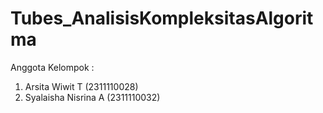 # Tubes_AnalisisKompleksitasAlgoritma
Anggota Kelompok :
1. Arsita Wiwit T (2311110028)
2. Syalaisha Nisrina A (2311110032)
